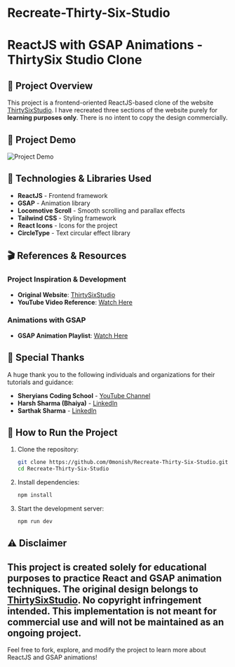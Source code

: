 # Recreate-Thirty-Six-Studio

# ReactJS with GSAP Animations - ThirtySix Studio Clone

## 📌 Project Overview
This project is a frontend-oriented ReactJS-based clone of the website [ThirtySixStudio](https://thirtysixstudio.com/). I have recreated three sections of the website purely for **learning purposes only**. There is no intent to copy the design commercially.

## 🎥 Project Demo
![Project Demo](Demo.gif)

## 🔧 Technologies & Libraries Used
- **ReactJS** - Frontend framework
- **GSAP** - Animation library
- **Locomotive Scroll** - Smooth scrolling and parallax effects
- **Tailwind CSS** - Styling framework
- **React Icons** - Icons for the project
- **CircleType** - Text circular effect library

## 🎬 References & Resources
### **Project Inspiration & Development**
- **Original Website**: [ThirtySixStudio](https://thirtysixstudio.com/)
- **YouTube Video Reference**: [Watch Here](https://www.youtube.com/watch?v=5WDNHl-x-AM)

### **Animations with GSAP**
- **GSAP Animation Playlist**: [Watch Here](https://youtube.com/playlist?list=PLbtI3_MArDOnIIJxB6xFtpnhM0wTwz0x6&si=WDG6NhqCyqOViZR7)

## 🙏 Special Thanks
A huge thank you to the following individuals and organizations for their tutorials and guidance:
- **Sheryians Coding School** - [YouTube Channel](https://www.youtube.com/@sheryians)
- **Harsh Sharma (Bhaiya)** - [LinkedIn](https://www.linkedin.com/in/harshvandanasharma/)
- **Sarthak Sharma** - [LinkedIn](https://www.linkedin.com/in/sarthak-sharma7/)

## 🚀 How to Run the Project
1. Clone the repository:
   ```bash
   git clone https://github.com/0monish/Recreate-Thirty-Six-Studio.git
   cd Recreate-Thirty-Six-Studio
   ```
2. Install dependencies:
   ```bash
   npm install
   ```
3. Start the development server:
   ```bash
   npm run dev
   ```

## ⚠️ Disclaimer
This project is created solely for educational purposes to practice React and GSAP animation techniques. The original design belongs to [ThirtySixStudio](https://thirtysixstudio.com/). No copyright infringement intended. This implementation is not meant for commercial use and will not be maintained as an ongoing project.
---
Feel free to fork, explore, and modify the project to learn more about ReactJS and GSAP animations!
